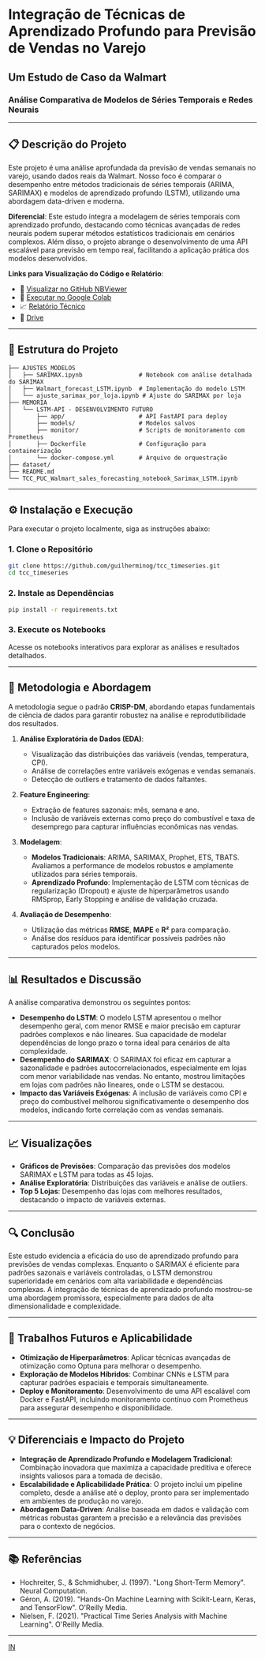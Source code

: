 # **Integração de Técnicas de Aprendizado Profundo para Previsão de Vendas no Varejo**
## **Um Estudo de Caso da Walmart**

### **Análise Comparativa de Modelos de Séries Temporais e Redes Neurais**

---

## 📋 **Descrição do Projeto**
Este projeto é uma análise aprofundada da previsão de vendas semanais no varejo, usando dados reais da Walmart. Nosso foco é comparar o desempenho entre métodos tradicionais de séries temporais (ARIMA, SARIMAX) e modelos de aprendizado profundo (LSTM), utilizando uma abordagem data-driven e moderna.

**Diferencial**: Este estudo integra a modelagem de séries temporais com aprendizado profundo, destacando como técnicas avançadas de redes neurais podem superar métodos estatísticos tradicionais em cenários complexos. Além disso, o projeto abrange o desenvolvimento de uma API escalável para previsão em tempo real, facilitando a aplicação prática dos modelos desenvolvidos.

**Links para Visualização do Código e Relatório**:
- 📄 [Visualizar no GitHub NBViewer](https://nbviewer.org/github/guilherminog/tcc_timeseries/blob/main/TCC_PUC_Walmart_sales_forecasting_notebook_Sarimax_LSTM.ipynb)
- 🚀 [Executar no Google Colab](https://colab.research.google.com/drive/1qeJXkiapyZ3O_jVM6WkAUgZUVARAdQqt?usp=sharing)
- 📈 [Relatório Técnico](https://drive.google.com/file/d/1a__3mByg0ND4--p3gK4LR1Z_RA2844q7/view?usp=sharing)
- 📂 [Drive](https://drive.google.com/drive/folders/1ArTjIj6kSaMjbKrxA7yFVbVpTcZsM2Pf?usp=sharing)
---

## 📂 **Estrutura do Projeto**
```
├── AJUSTES_MODELOS
│   ├── SARIMAX.ipynb                # Notebook com análise detalhada do SARIMAX
│   ├── Walmart_forecast_LSTM.ipynb  # Implementação do modelo LSTM
│   └── ajuste_sarimax_por_loja.ipynb # Ajuste do SARIMAX por loja
├── MEMORIA
│   └── LSTM-API - DESENVOLVIMENTO FUTURO
│       ├── app/                     # API FastAPI para deploy
│       ├── models/                  # Modelos salvos
│       ├── monitor/                 # Scripts de monitoramento com Prometheus
│       ├── Dockerfile               # Configuração para containerização
│       └── docker-compose.yml       # Arquivo de orquestração
├── dataset/
├── README.md
└── TCC_PUC_Walmart_sales_forecasting_notebook_Sarimax_LSTM.ipynb
```

---

## ⚙️ **Instalação e Execução**
Para executar o projeto localmente, siga as instruções abaixo:

### 1. Clone o Repositório
```bash
git clone https://github.com/guilherminog/tcc_timeseries.git
cd tcc_timeseries
```

### 2. Instale as Dependências
```bash
pip install -r requirements.txt
```

### 3. Execute os Notebooks
Acesse os notebooks interativos para explorar as análises e resultados detalhados.

---

## 🧠 **Metodologia e Abordagem**
A metodologia segue o padrão **CRISP-DM**, abordando etapas fundamentais de ciência de dados para garantir robustez na análise e reprodutibilidade dos resultados.

1. **Análise Exploratória de Dados (EDA)**:
   - Visualização das distribuições das variáveis (vendas, temperatura, CPI).
   - Análise de correlações entre variáveis exógenas e vendas semanais.
   - Detecção de outliers e tratamento de dados faltantes.

2. **Feature Engineering**:
   - Extração de features sazonais: mês, semana e ano.
   - Inclusão de variáveis externas como preço do combustível e taxa de desemprego para capturar influências econômicas nas vendas.

3. **Modelagem**:
   - **Modelos Tradicionais**: ARIMA, SARIMAX, Prophet, ETS, TBATS. Avaliamos a performance de modelos robustos e amplamente utilizados para séries temporais.
   - **Aprendizado Profundo**: Implementação de LSTM com técnicas de regularização (Dropout) e ajuste de hiperparâmetros usando RMSprop, Early Stopping e análise de validação cruzada.

4. **Avaliação de Desempenho**:
   - Utilização das métricas **RMSE**, **MAPE** e **R²** para comparação.
   - Análise dos resíduos para identificar possíveis padrões não capturados pelos modelos.

---

## 📊 **Resultados e Discussão**
A análise comparativa demonstrou os seguintes pontos:

- **Desempenho do LSTM**: O modelo LSTM apresentou o melhor desempenho geral, com menor RMSE e maior precisão em capturar padrões complexos e não lineares. Sua capacidade de modelar dependências de longo prazo o torna ideal para cenários de alta complexidade.
- **Desempenho do SARIMAX**: O SARIMAX foi eficaz em capturar a sazonalidade e padrões autocorrelacionados, especialmente em lojas com menor variabilidade nas vendas. No entanto, mostrou limitações em lojas com padrões não lineares, onde o LSTM se destacou.
- **Impacto das Variáveis Exógenas**: A inclusão de variáveis como CPI e preço do combustível melhorou significativamente o desempenho dos modelos, indicando forte correlação com as vendas semanais.

---

## 📈 **Visualizações**
- **Gráficos de Previsões**: Comparação das previsões dos modelos SARIMAX e LSTM para todas as 45 lojas.
- **Análise Exploratória**: Distribuições das variáveis e análise de outliers.
- **Top 5 Lojas**: Desempenho das lojas com melhores resultados, destacando o impacto de variáveis externas.

---

## 🔍 **Conclusão**
Este estudo evidencia a eficácia do uso de aprendizado profundo para previsões de vendas complexas. Enquanto o SARIMAX é eficiente para padrões sazonais e variáveis controladas, o LSTM demonstrou superioridade em cenários com alta variabilidade e dependências complexas. A integração de técnicas de aprendizado profundo mostrou-se uma abordagem promissora, especialmente para dados de alta dimensionalidade e complexidade.

---

## 🚀 **Trabalhos Futuros e Aplicabilidade**
- **Otimização de Hiperparâmetros**: Aplicar técnicas avançadas de otimização como Optuna para melhorar o desempenho.
- **Exploração de Modelos Híbridos**: Combinar CNNs e LSTM para capturar padrões espaciais e temporais simultaneamente.
- **Deploy e Monitoramento**: Desenvolvimento de uma API escalável com Docker e FastAPI, incluindo monitoramento contínuo com Prometheus para assegurar desempenho e disponibilidade.

---

## 💡 **Diferenciais e Impacto do Projeto**
- **Integração de Aprendizado Profundo e Modelagem Tradicional**: Combinação inovadora que maximiza a capacidade preditiva e oferece insights valiosos para a tomada de decisão.
- **Escalabilidade e Aplicabilidade Prática**: O projeto inclui um pipeline completo, desde a análise até o deploy, pronto para ser implementado em ambientes de produção no varejo.
- **Abordagem Data-Driven**: Análise baseada em dados e validação com métricas robustas garantem a precisão e a relevância das previsões para o contexto de negócios.

---

## 📚 **Referências**
- Hochreiter, S., & Schmidhuber, J. (1997). "Long Short-Term Memory". Neural Computation.
- Géron, A. (2019). "Hands-On Machine Learning with Scikit-Learn, Keras, and TensorFlow". O'Reilly Media.
- Nielsen, F. (2021). "Practical Time Series Analysis with Machine Learning". O'Reilly Media.

---


[IN](https://www.linkedin.com/in/guilherminog/)
